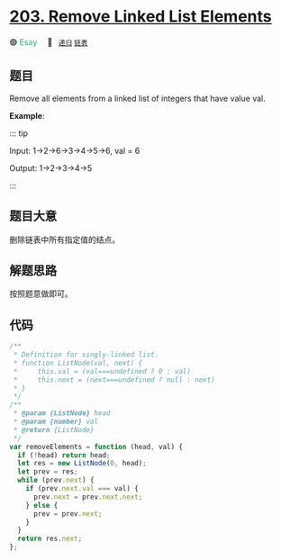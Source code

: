 # [203. Remove Linked List Elements](https://leetcode.com/problems/remove-linked-list-elements/)

🟢 <font color=#15bd66>Esay</font>&emsp; 🔖&ensp; [`递归`](../solution/recursion.md) [`链表`](../solution/linked-list.md)

## 题目

Remove all elements from a linked list of integers that have value val.

**Example**:

::: tip

Input: 1->2->6->3->4->5->6, val = 6

Output: 1->2->3->4->5

:::

## 题目大意

删除链表中所有指定值的结点。

## 解题思路

按照题意做即可。

## 代码

```javascript
/**
 * Definition for singly-linked list.
 * function ListNode(val, next) {
 *     this.val = (val===undefined ? 0 : val)
 *     this.next = (next===undefined ? null : next)
 * }
 */
/**
 * @param {ListNode} head
 * @param {number} val
 * @return {ListNode}
 */
var removeElements = function (head, val) {
  if (!head) return head;
  let res = new ListNode(0, head);
  let prev = res;
  while (prev.next) {
    if (prev.next.val === val) {
      prev.next = prev.next.next;
    } else {
      prev = prev.next;
    }
  }
  return res.next;
};
```
